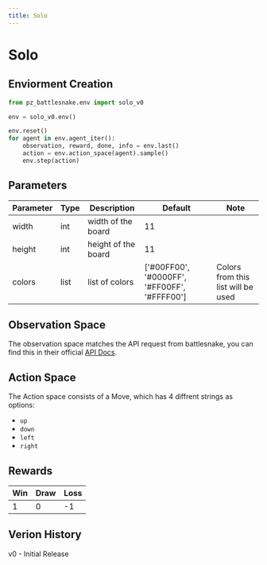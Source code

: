 ```yaml
---
title: Solo
---
```


# Solo

## Enviorment Creation

```python
from pz_battlesnake.env import solo_v0

env = solo_v0.env()

env.reset()
for agent in env.agent_iter():
    observation, reward, done, info = env.last()
    action = env.action_space(agent).sample()
    env.step(action)
```

## Parameters

| Parameter | Type | Description         | Default                                      | Note                               |
| --------- | ---- | ------------------- | -------------------------------------------- | ---------------------------------- |
| width     | int  | width of the board  | 11                                           |                                    |
| height    | int  | height of the board | 11                                           |                                    |
| colors    | list | list of colors      | ['#00FF00', '#0000FF', '#FF00FF', '#FFFF00'] | Colors from this list will be used |


## Observation Space

The observation space matches the API request from battlesnake, you can find this in their official [API Docs](https://docs.battlesnake.com/references/api#post-move).


## Action Space

The Action space consists of a Move, which has 4 diffrent strings as options:
- `up`
- `down`
- `left`
- `right`

## Rewards

| Win | Draw | Loss |
| --- | ---- | ---- |
| 1   | 0    | -1   |

## Verion History

v0 - Initial Release
